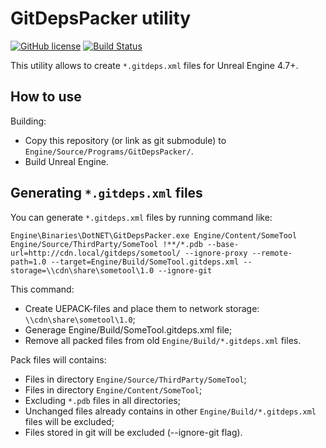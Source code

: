# GitDepsPacker utility

[![GitHub license](https://img.shields.io/github/license/bozaro/UE4GitDepsPacker.svg)](https://github.com/bozaro/UE4GitDepsPacker/blob/master/LICENSE)
[![Build Status](https://travis-ci.org/bozaro/UE4GitDepsPacker.svg?branch=master)](https://travis-ci.org/bozaro/UE4GitDepsPacker)


This utility allows to create ```*.gitdeps.xml``` files for Unreal Engine 4.7+.

## How to use

Building:

 * Copy this repository (or link as git submodule) to ```Engine/Source/Programs/GitDepsPacker/```.
 * Build Unreal Engine.

## Generating ```*.gitdeps.xml``` files

You can generate ```*.gitdeps.xml``` files by running command like:

```
Engine\Binaries\DotNET\GitDepsPacker.exe Engine/Content/SomeTool Engine/Source/ThirdParty/SomeTool !**/*.pdb --base-url=http://cdn.local/gitdeps/sometool/ --ignore-proxy --remote-path=1.0 --target=Engine/Build/SomeTool.gitdeps.xml --storage=\\cdn\share\sometool\1.0 --ignore-git
```

This command:

 * Create UEPACK-files and place them to network storage: ```\\cdn\share\sometool\1.0```;
 * Generage Engine/Build/SomeTool.gitdeps.xml file;
 * Remove all packed files from old ```Engine/Build/*.gitdeps.xml``` files.

Pack files will contains:

 * Files in directory ```Engine/Source/ThirdParty/SomeTool```;
 * Files in directory ```Engine/Content/SomeTool```;
 * Excluding ```*.pdb``` files in all directories;
 * Unchanged files already contains in other ```Engine/Build/*.gitdeps.xml``` files will be excluded;
 * Files stored in git will be excluded (--ignore-git flag).
